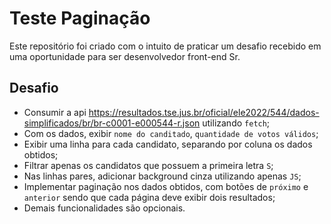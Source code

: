 # Teste Paginação

Este repositório foi criado com o intuito de praticar um desafio recebido em uma oportunidade para ser desenvolvedor front-end Sr.

## Desafio
- Consumir a api https://resultados.tse.jus.br/oficial/ele2022/544/dados-simplificados/br/br-c0001-e000544-r.json utilizando `fetch`;
- Com os dados, exibir `nome do canditado`, `quantidade de votos válidos`;
- Exibir uma linha para cada candidato, separando por coluna os dados obtidos;
- Filtrar apenas os candidatos que possuem a primeira letra `S`;
- Nas linhas pares, adicionar background cinza utilizando apenas `JS`;
- Implementar paginação nos dados obtidos, com botões de `próximo` e `anterior` sendo que cada página deve exibir dois resultados;
- Demais funcionalidades são opcionais.
